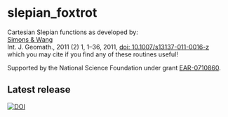 # slepian_foxtrot
Cartesian Slepian functions as developed by:<br>
<a href="http://geoweb.princeton.edu/people/simons/Simons+2011-GEM.html">Simons &amp; Wang</a><br>
Int. J. Geomath., 2011 (2) 1, 1–36, 2011, <a href="10.1007/s13137-011-0016-z">doi: 10.1007/s13137-011-0016-z</a><br>
which you may cite if you find any of these routines useful! 

Supported by the National Science Foundation under grant <a href="https://www.nsf.gov/awardsearch/showAward?AWD_ID=0710860">EAR-0710860</a>.

## Latest release
[![DOI](https://zenodo.org/badge/64203409.svg)](https://zenodo.org/badge/latestdoi/64203409)

